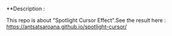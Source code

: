 **Description :

This repo is about "Spotlight Cursor Effect".See the result here :  https://antsatsaroana.github.io/spotlight-cursor/
